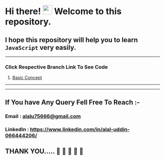 # Hi there! <img src="https://raw.githubusercontent.com/MartinHeinz/MartinHeinz/master/wave.gif" width="30px" height="30px"> Welcome to this repository.

## I hope this repository will help you to learn `JavaScript` very easily.
---

### Click Respective Branch Link To See Code

1. [Basic Concept](https://github.com/alalUDDIN123/JAVASCRIPT/tree/Basic)

---
---


  ## If You have Any Query Fell Free To Reach :- 
   
  ### Email : alalu75666@gmail.com
  ### LinkedIn : https://www.linkedin.com/in/alal-uddin-066444206/

  ## THANK YOU..... 🤗 🤗 🤗 🤗 🤗 
  